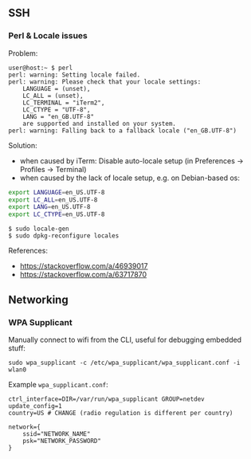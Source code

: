 ## SSH

### Perl & Locale issues

Problem:
```
user@host:~ $ perl
perl: warning: Setting locale failed.
perl: warning: Please check that your locale settings:
	LANGUAGE = (unset),
	LC_ALL = (unset),
	LC_TERMINAL = "iTerm2",
	LC_CTYPE = "UTF-8",
	LANG = "en_GB.UTF-8"
    are supported and installed on your system.
perl: warning: Falling back to a fallback locale ("en_GB.UTF-8")
```

Solution:
- when caused by iTerm: Disable auto-locale setup (in Preferences -> Profiles -> Terminal)
- when caused by the lack of locale setup, e.g. on Debian-based os:
```bash
export LANGUAGE=en_US.UTF-8
export LC_ALL=en_US.UTF-8
export LANG=en_US.UTF-8
export LC_CTYPE=en_US.UTF-8
```

```
$ sudo locale-gen
$ sudo dpkg-reconfigure locales 
```

References:
- https://stackoverflow.com/a/46939017
- https://stackoverflow.com/a/63717870


## Networking

### WPA Supplicant

Manually connect to wifi from the CLI, useful for debugging embedded stuff:
```
sudo wpa_supplicant -c /etc/wpa_supplicant/wpa_supplicant.conf -i wlan0
```

Example `wpa_supplicant.conf`:
```
ctrl_interface=DIR=/var/run/wpa_supplicant GROUP=netdev
update_config=1
country=US # CHANGE (radio regulation is different per country)

network={
	ssid="NETWORK_NAME"
	psk="NETWORK_PASSWORD"
}
```
